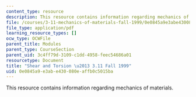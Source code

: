 ```yaml
---
content_type: resource
description: This resource contains information regarding mechanics of materials.
file: /courses/3-11-mechanics-of-materials-fall-1999/0e0845a9e3abe430080eaffb0c5015ba_MIT3_11F99_torsion.pdf
file_type: application/pdf
learning_resource_types: []
ocw_type: OCWFile
parent_title: Modules
parent_type: CourseSection
parent_uid: 3c4ff79d-3109-c1dd-4958-feec54686a01
resourcetype: Document
title: "Shear and Torsion \u2013 3.11 Fall 1999"
uid: 0e0845a9-e3ab-e430-080e-affb0c5015ba
---
```

This resource contains information regarding mechanics of materials.

